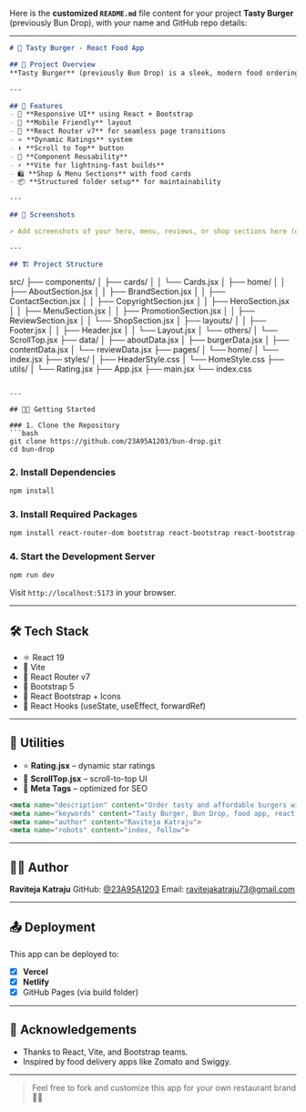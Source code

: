 Here is the **customized `README.md`** file content for your project **Tasty Burger** (previously Bun Drop), with your name and GitHub repo details:

---

```markdown
# 🍔 Tasty Burger - React Food App

## 📌 Project Overview
**Tasty Burger** (previously Bun Drop) is a sleek, modern food ordering web application built with **React**. It allows users to explore a menu, view reviews, and interact with a fast and responsive UI. Built using **Vite**, **React Router**, and **Bootstrap**, this app is a great showcase of modern front-end practices.

---

## 🚀 Features
- 🍔 **Responsive UI** using React + Bootstrap
- 📱 **Mobile Friendly** layout
- 🧭 **React Router v7** for seamless page transitions
- ⭐ **Dynamic Ratings** system
- ⬆️ **Scroll to Top** button
- 🔁 **Component Reusability**
- ⚡ **Vite for lightning-fast builds**
- 🛍️ **Shop & Menu Sections** with food cards
- 📦 **Structured folder setup** for maintainability

---

## 📸 Screenshots

> Add screenshots of your hero, menu, reviews, or shop sections here (optional)

---

## 🏗️ Project Structure
```

src/
├── components/
│   ├── cards/
│   │   └── Cards.jsx
│   ├── home/
│   │   ├── AboutSection.jsx
│   │   ├── BrandSection.jsx
│   │   ├── ContactSection.jsx
│   │   ├── CopyrightSection.jsx
│   │   ├── HeroSection.jsx
│   │   ├── MenuSection.jsx
│   │   ├── PromotionSection.jsx
│   │   ├── ReviewSection.jsx
│   │   └── ShopSection.jsx
│   ├── layouts/
│   │   ├── Footer.jsx
│   │   ├── Header.jsx
│   │   └── Layout.jsx
│   └── others/
│       └── ScrollTop.jsx
├── data/
│   ├── aboutData.jsx
│   ├── burgerData.jsx
│   ├── contentData.jsx
│   └── reviewData.jsx
├── pages/
│   └── home/
│       └── index.jsx
├── styles/
│   ├── HeaderStyle.css
│   └── HomeStyle.css
├── utils/
│   └── Rating.jsx
├── App.jsx
├── main.jsx
└── index.css

````

---

## 🧑‍💻 Getting Started

### 1. Clone the Repository
```bash
git clone https://github.com/23A95A1203/bun-drop.git
cd bun-drop
````

### 2. Install Dependencies

```bash
npm install
```

### 3. Install Required Packages

```bash
npm install react-router-dom bootstrap react-bootstrap react-bootstrap-icons
```

### 4. Start the Development Server

```bash
npm run dev
```

Visit `http://localhost:5173` in your browser.

---

## 🛠 Tech Stack

* ⚛️ React 19
* 🚀 Vite
* 🧭 React Router v7
* 🎨 Bootstrap 5
* 💼 React Bootstrap + Icons
* 🧠 React Hooks (useState, useEffect, forwardRef)

---

## 🧰 Utilities

* ⭐ **Rating.jsx** – dynamic star ratings
* 🔼 **ScrollTop.jsx** – scroll-to-top UI
* 🧾 **Meta Tags** – optimized for SEO

```html
<meta name="description" content="Order tasty and affordable burgers with Tasty Burger, a React-based web app.">
<meta name="keywords" content="Tasty Burger, Bun Drop, food app, react app, online order, burger website">
<meta name="author" content="Raviteja Katraju">
<meta name="robots" content="index, follow">
```

---

## 🧑‍🎨 Author

**Raviteja Katraju**
GitHub: [@23A95A1203](https://github.com/23A95A1203)
Email: ravitejakatraju73@gmail.com

---

## 📤 Deployment

This app can be deployed to:

* [x] **Vercel**
* [x] **Netlify**
* [x] GitHub Pages (via build folder)

---

## 🙌 Acknowledgements

* Thanks to React, Vite, and Bootstrap teams.
* Inspired by food delivery apps like Zomato and Swiggy.

---

> Feel free to fork and customize this app for your own restaurant brand 🍔✨

```
